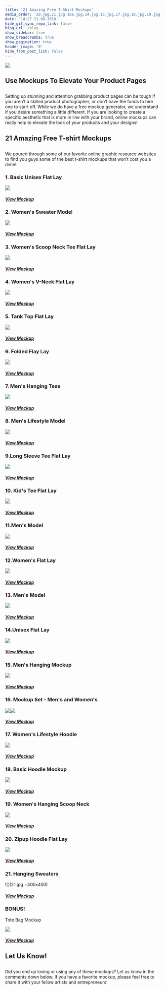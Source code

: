 ```yaml
---
title: '21 Amazing Free T-Shirt Mockups'
media_order: '20.jpg,21.jpg,16a.jpg,14.jpg,15.jpg,17.jpg,18.jpg,19.jpg,16.jpg,13.jpg,12.jpg,11.jpg,10.jpg,9.jpg,8.jpg,7.jpg,6.jpg,5.jpg,4.jpg,3.jpg,2.jpg,1.jpg,mockup blog.jpg,bonus.jpg'
date: '14:27 21-08-2018'
hide_git_sync_repo_link: false
blog_url: /blog
show_sidebar: true
show_breadcrumbs: true
show_pagination: true
header_image: '0'
hide_from_post_list: false
---
```


![](mockup%20blog.jpg)

## Use Mockups To Elevate Your Product Pages
## 
Setting up stunning and attention grabbing product pages can be tough if you aren’t a skilled product photographer, or don’t have the funds to hire one to start off. While we do have a free mockup generator, we understand if you desire something a little different. If you are looking to create a specific aesthetic that is more in line with your brand, online mockups can really help to elevate the look of your products and your designs! 

## 21 Amazing Free T-shirt Mockups
## 
We poured through some of our favorite online graphic resource websites to find you guys some of the best t-shirt mockups that won’t cost you a dime!

### 1. Basic Unisex Flat Lay ###

![](1.jpg)

##### [View Mockup](https://www.pixeden.com/psd-mock-up-templates/psd-tshirt-mockup-template-vol3)  

### 2. Women's Sweater Model

![](2.jpg)

##### [View Mockup](https://www.pixeden.com/psd-mock-up-templates/psd-woman-long-sleeve-t-shirt-mockup)

### 3. Women's Scoop Neck Tee Flat Lay

![](3.jpg)

##### [View Mockup](https://graphicburger.com/woman-t-shirt-mockup-psd-2/)

### 4. Women's V-Neck Flat Lay

![](4.jpg)

##### [View Mockup](https://www.pixeden.com/psd-mock-up-templates/woman-psd-marl-t-shirt-mockup-vol2)

### 5. Tank Top Flat Lay

![](5.jpg)

##### [View Mockup](https://graphicburger.com/tank-top-psd-mockup/)

### 6. Folded Flay Lay

![](6.jpg)

##### [View Mockup](https://www.pixeden.com/psd-mock-up-templates/folded-psd-sweatshirt-mockup)

### 7. Men's Hanging Tees

![](7.jpg)

##### [View Mockup](https://graphicburger.com/t-shirt-mockup-psd-2/)

### 8. Men's Lifestyle Model

![](8.jpg)

##### [View Mockup](https://graphicburger.com/mens-t-shirt-mockup/) 

### 9.Long Sleeve Tee Flat Lay

![](9.jpg)

##### [View Mockup](https://graphicburger.com/long-sleeve-t-shirt-mockup-psd/)

### 10. Kid's Tee Flat Lay

![](10.jpg)

##### [View Mockup](https://www.pixeden.com/psd-mock-up-templates/baby-t-shirt-psd-mockup)

### 11.Men's Model

![](11.jpg)

##### [View Mockup](https://www.designertale.com/round-neck-men-t-shirt-mock-up-233/)

### 12.Women's Flat Lay

![](12.jpg)

##### [View Mockup](https://graphicburger.com/t-shirt-mockup-psd-4/)

### 13. Men's Model

![](13.jpg)

##### [View Mockup](https://www.graphicsfuel.com/2016/10/free-tshirt-mockup-psd/)

### 14.Unisex Flat Lay

![](14.jpg)

##### [View Mockup](https://graphicburger.com/t-shirt-mockup-psd-3/) 

### 15. Men's Hanging Mockup

![](15.jpg)

##### [View Mockup](https://www.pixeden.com/psd-mock-up-templates/classic-psd-t-shirt-mockup-vol1)

### 16. Mockup Set - Men's and Women's

![](16.jpg)![](16a.jpg)

##### [View Mockup](https://freedesignresources.net/ultimate-apparel-mockup-free-demo/)

### 17. Women's Lifestyle Hoodie 

![](17.jpg)

##### [View Mockup](https://freedesignresources.net/free-hoodie-psd-mockup-bundle/)

### 18. Basic Hoodie Mockup

![](18.jpg)

##### [View Mockup](https://graphicburger.com/hoodie-mockup-psd-2/)

### 19. Women's Hanging Scoop Neck 

![](19.jpg)

##### [View Mockup](https://graphicburger.com/woman-t-shirt-mockup-psd/)

### 20. Zipup Hoodie Flat Lay

![](20.jpg)

##### [View Mockup](https://graphicburger.com/hoodie-mockup-psd/)

### 21. Hanging Sweaters

![](21.jpg =400x400)

##### [View Mockup](https://graphicburger.com/jumper-mockup-psd/) 

### BONUS!
Tote Bag Mockup

![](bonus.jpg)

##### [View Mockup](https://graphicburger.com/canvas-tote-bag-mockup/)

## Let Us Know!
## 
Did you end up loving or using any of these mockups? Let us know in the comments down below. If you have a favorite mockup, please feel free to share it with your fellow artists and entrepreneurs! 




